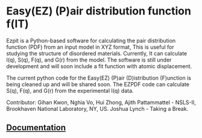 
Easy(EZ) (P)air distribution function f(IT)
===========================================

Ezpit is a Python-based software for calculating the pair distribution function (PDF) from an input model in XYZ format, This is useful for studying the structure of disordered materials. Currently, It can calculate I(q), S(q), F(q), and G(r) from the model. The software is still under development and will soon include a fit function with atomic displacement.

The current python code for the Easy(EZ) (P)air (D)istribution (F)unction is being cleaned up and will be shared soon. The EZPDF code can calculate S(q), F(q), and G(r) from the experimental I(q) data.

Contributor: 
Gihan Kwon, Nghia Vo, Hui Zhong, Ajith Pattammattel - NSLS-II, Brookhaven National Laboratory, NY, US. 
Joshua Lynch - Taking a Break.

[Documentation](docs/tutorial.md)
---------------------------------